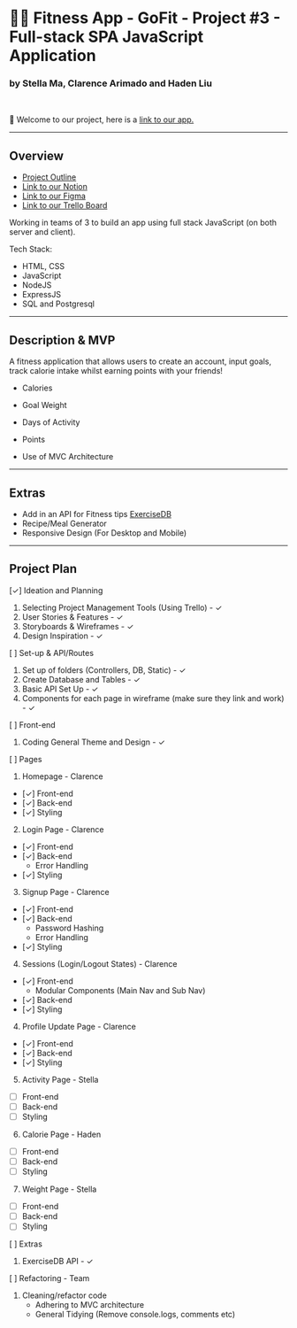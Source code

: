# 🏃‍♂️ Fitness App - GoFit - Project #3 - Full-stack SPA JavaScript Application
### by Stella Ma, Clarence Arimado and Haden Liu

<br>

👋 Welcome to our project, here is a [link to our app.]()

___

## Overview

- [Project Outline](https://gist.git.generalassemb.ly/katie/5e7a9e64f44afe9786521aa860f61418)
- [Link to our Notion](https://www.notion.so/Teamspace-Home-df5e257b07fe4811899fa0aa225bef06)
- [Link to our Figma](https://www.figma.com/files/team/1186604247724549464/Team-GoFit?fuid=986640042738311971)
- [Link to our Trello Board](https://trello.com/b/d5PtRQow)

Working in teams of 3 to build an app using full stack JavaScript (on both server and client).

Tech Stack:
- HTML, CSS
- JavaScript
- NodeJS
- ExpressJS
- SQL and Postgresql

___

## Description & MVP

A fitness application that allows users to create an account, input goals, track calorie intake whilst earning points with your friends!

- Calories
- Goal Weight
- Days of Activity
- Points

- Use of MVC Architecture

___

## Extras
- Add in an API for Fitness tips [ExerciseDB](https://www.programmableweb.com/api/exercisedb)
- Recipe/Meal Generator
- Responsive Design (For Desktop and Mobile)

___

## Project Plan

[✓] Ideation and Planning
1. Selecting Project Management Tools (Using Trello) - ✓
2. User Stories & Features - ✓
3. Storyboards & Wireframes - ✓
4. Design Inspiration - ✓

[ ] Set-up & API/Routes
1. Set up of folders (Controllers, DB, Static) - ✓
2. Create Database and Tables - ✓
3. Basic API Set Up - ✓
4. Components for each page in wireframe (make sure they link and work) - ✓

[ ] Front-end
1. Coding General Theme and Design - ✓

[ ] Pages
1. Homepage - Clarence
- [✓] Front-end
- [✓] Back-end
- [✓] Styling
2. Login Page - Clarence
- [✓] Front-end
- [✓] Back-end
    - Error Handling
- [✓] Styling
3. Signup Page - Clarence
- [✓] Front-end
- [✓] Back-end
    - Password Hashing
    - Error Handling
- [✓] Styling
4. Sessions (Login/Logout States) - Clarence
- [✓] Front-end
    - Modular Components (Main Nav and Sub Nav)
- [✓] Back-end
- [✓] Styling
4. Profile Update Page - Clarence
- [✓] Front-end
- [✓] Back-end
- [✓] Styling
5. Activity Page - Stella
- [ ] Front-end
- [ ] Back-end
- [ ] Styling
6. Calorie Page - Haden
- [ ] Front-end
- [ ] Back-end
- [ ] Styling
7. Weight Page - Stella
- [ ] Front-end
- [ ] Back-end
- [ ] Styling

[ ] Extras
1. ExerciseDB API - ✓

[ ] Refactoring - Team
1. Cleaning/refactor code
    - Adhering to MVC architecture
    - General Tidying (Remove console.logs, comments etc)